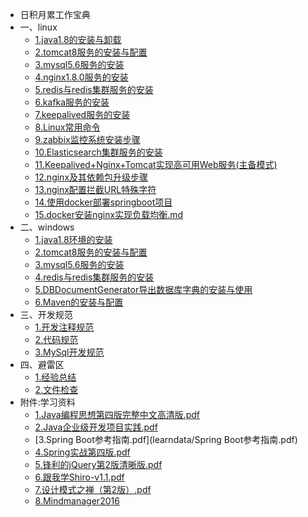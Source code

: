 * 日积月累工作宝典
* 一、linux
    * [1.java1.8的安装与卸载](linux/1.java1.8的安装与卸载.md)
    * [2.tomcat8服务的安装与配置](linux/2.tomcat8服务的安装与配置.md)
    * [3.mysql5.6服务的安装](linux/3.mysql5.6服务的安装.md)
    * [4.nginx1.8.0服务的安装](linux/4.nginx1.8.0服务的安装.md)
    * [5.redis与redis集群服务的安装](linux/5.redis与redis集群服务的安装.md)
    * [6.kafka服务的安装](linux/6.kafka服务的安装.md)
    * [7.keepalived服务的安装](linux/7.keepalived服务的安装.md)
    * [8.Linux常用命令](linux/8.Linux常用命令.md)
    * [9.zabbix监控系统安装步骤](linux/9.zabbix监控系统安装步骤.md)
    * [10.Elasticsearch集群服务的安装](linux/10.Elasticsearch集群服务的安装.md)
    * [11.Keepalived+Nginx+Tomcat实现高可用Web服务(主备模式)](linux/11.Keepalived+Nginx+Tomcat实现高可用Web服务(主备模式).md)
    * [12.nginx及其依赖包升级步骤](linux/12.nginx及其依赖包升级步骤.md)
    * [13.nginx配置拦截URL特殊字符](linux/13.nginx配置拦截URL特殊字符.md)
    * [14.使用docker部署springboot项目](linux/14.使用docker部署springboot项目.md)
    * [15.docker安装nginx实现负载均衡.md](linux/15.docker安装nginx实现负载均衡.md)
* 二、windows
    * [1.java1.8环境的安装](windows/1.java1.8环境的安装.md)
    * [2.tomcat8服务的安装与配置](windows/2.tomcat8服务的安装与配置.md)
    * [3.mysql5.6服务的安装](windows/3.mysql5.6服务的安装.md)
    * [4.redis与redis集群服务的安装](windows/4.redis与redis集群服务的安装.md)
    * [5.DBDocumentGenerator导出数据库字典的安装与使用](windows/5.DBDocumentGenerator的安装.md)
    * [6.Maven的安装与配置](windows/6.Maven的安装与配置.md)
* 三、开发规范
    * [1.开发注释规范](standard/1.开发注释规范.md)
    * [2.代码规范](standard/阿里巴巴Java开发手册v1.2.0.pdf)
    * [3.MySql开发规范](standard/阿里巴巴Java开发手册v1.2.0.pdf)
* 四、避雷区
    * [1.经验总结](work/1.经验总结.md)
    * [2.文件检查](work/2.文件编辑.md)
* 附件:学习资料
    * [1.Java编程思想第四版完整中文高清版.pdf](learndata/Java编程思想第四版完整中文高清版.pdf)
    * [2.Java企业级开发项目实践.pdf](learndata/Java企业级开发项目实践.pdf)
    * [3.Spring Boot参考指南.pdf](learndata/Spring Boot参考指南.pdf)
    * [4.Spring实战第四版.pdf](learndata/Spring实战第四版.pdf)
    * [5.锋利的jQuery第2版清晰版.pdf](learndata/锋利的jQuery第2版清晰版.pdf)
    * [6.跟我学Shiro-v1.1.pdf](learndata/跟我学Shiro-v1.1.pdf)
    * [7.设计模式之禅（第2版）.pdf](learndata/设计模式之禅（第2版）.pdf)
    * [8.Mindmanager2016](learndata/mindmanager2016.zip)